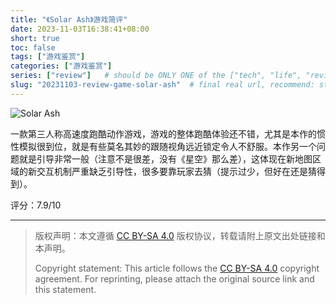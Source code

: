 ```yaml
---
title: "《Solar Ash》游戏简评"
date: 2023-11-03T16:38:41+08:00
short: true
toc: false
tags: ["游戏鉴赏"]
categories: ["游戏鉴赏"]
series: ["review"]   # should be ONLY ONE of the ["tech", "life", "review"]
slug: "20231103-review-game-solar-ash"  # final real url, recommend: start by date, follow lower case words with hyphen splitter. E.g., `20230316-text-title`
---
```


![Solar Ash](/img/posts/20231103-sa.jpg "Solar Ash")

一款第三人称高速度跑酷动作游戏，游戏的整体跑酷体验还不错，尤其是本作的惯性模拟很到位，就是有些莫名其妙的跟随视角远近锁定令人不舒服。本作另一个问题就是引导非常一般（注意不是很差，没有《星空》那么差），这体现在新地图区域的新交互机制严重缺乏引导性，很多要靠玩家去猜（提示过少，但好在还是猜得到）。

评分：7.9/10

---

> 版权声明：本文遵循 [CC BY-SA 4.0](https://creativecommons.org/licenses/by-sa/4.0/deed.zh) 版权协议，转载请附上原文出处链接和本声明。
>
> Copyright statement: This article follows the [CC BY-SA 4.0](https://creativecommons.org/licenses/by-sa/4.0/deed.en) copyright agreement. For reprinting, please attach the original source link and this statement.
